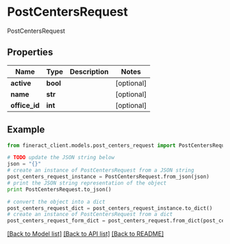 # PostCentersRequest

PostCentersRequest

## Properties

Name | Type | Description | Notes
------------ | ------------- | ------------- | -------------
**active** | **bool** |  | [optional] 
**name** | **str** |  | [optional] 
**office_id** | **int** |  | [optional] 

## Example

```python
from fineract_client.models.post_centers_request import PostCentersRequest

# TODO update the JSON string below
json = "{}"
# create an instance of PostCentersRequest from a JSON string
post_centers_request_instance = PostCentersRequest.from_json(json)
# print the JSON string representation of the object
print PostCentersRequest.to_json()

# convert the object into a dict
post_centers_request_dict = post_centers_request_instance.to_dict()
# create an instance of PostCentersRequest from a dict
post_centers_request_form_dict = post_centers_request.from_dict(post_centers_request_dict)
```
[[Back to Model list]](../README.md#documentation-for-models) [[Back to API list]](../README.md#documentation-for-api-endpoints) [[Back to README]](../README.md)


